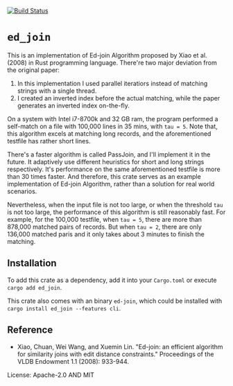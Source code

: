 [![Build Status](https://travis-ci.org/lebensterben/ed_join.svg?branch=master)](https://travis-ci.org/lebensterben/ed_join)

# `ed_join`

This is an implementation of Ed-join Algorithm proposed by Xiao et al. (2008) in Rust programming language. There're two major deviation from the original paper:

1. In this implementation I used parallel iteratiors instead of matching strings with a single thread.
2. I created an inverted index before the actual matching, while the paper generates an inverted index on-the-fly.

On a system with Intel i7-8700k and 32 GB ram, the program performed a self-match on a file with 100,000 lines in 35 mins, with `tau = 5`.
Note that, this algorithm excels at matching long records, and the aforementioned testfile has rather short lines.

There's a faster algorithm is called PassJoin, and I'll implement it in the future. It adaptively use different heuristics for short and long strings respectively. It's performance on the same aforementioned testfile is more than 30 times faster. And therefore, this crate serves as an example implementation of Ed-join Algorithm, rather than a solution for real world scenarios.

Nevertheless, when the input file is not too large, or when the threshold `tau` is not too large, the performance of this algorithm is still reasonably fast. For example, for the 100,000 testfile, when `tau = 5`, there are more than 878,000 matched pairs of records. But when `tau = 2`, there are only 136,000 matched paris and it only takes about 3 minutes to finish the matching.

## Installation

To add this crate as a dependency, add it into your `Cargo.toml` or execute `cargo add ed_join`.

This crate also comes with an binary `ed-join`, which could be installed with `cargo install ed_join --features cli`.

## Reference

* Xiao, Chuan, Wei Wang, and Xuemin Lin. "Ed-join: an efficient algorithm for similarity joins with edit distance constraints." Proceedings of the VLDB Endowment 1.1 (2008): 933-944.

License: Apache-2.0 AND MIT

